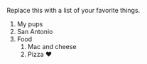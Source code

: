 Replace this with a list of your favorite things.
1. My pups
2. San Antonio
3. Food
   1. Mac and cheese
   2. Pizza
:heart:
